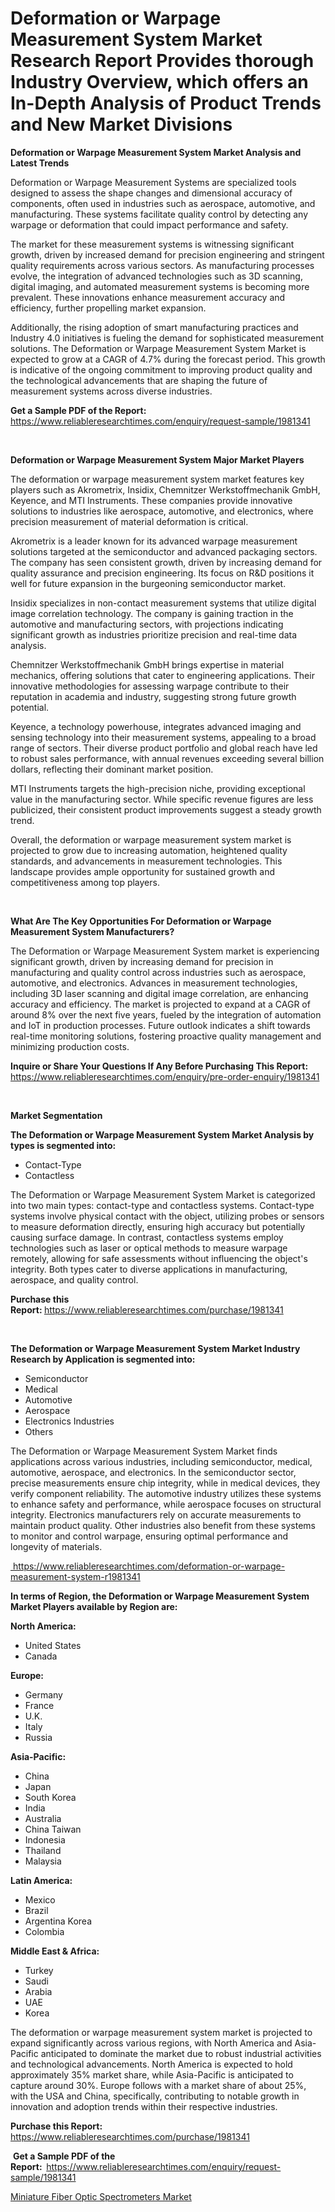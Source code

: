 <p><h1>Deformation or Warpage Measurement System Market Research Report Provides thorough Industry Overview, which offers an In-Depth Analysis of Product Trends and New Market Divisions</h1></p><p><strong>Deformation or Warpage Measurement System Market Analysis and Latest Trends</strong></p>
<p><p>Deformation or Warpage Measurement Systems are specialized tools designed to assess the shape changes and dimensional accuracy of components, often used in industries such as aerospace, automotive, and manufacturing. These systems facilitate quality control by detecting any warpage or deformation that could impact performance and safety.</p><p>The market for these measurement systems is witnessing significant growth, driven by increased demand for precision engineering and stringent quality requirements across various sectors. As manufacturing processes evolve, the integration of advanced technologies such as 3D scanning, digital imaging, and automated measurement systems is becoming more prevalent. These innovations enhance measurement accuracy and efficiency, further propelling market expansion.</p><p>Additionally, the rising adoption of smart manufacturing practices and Industry 4.0 initiatives is fueling the demand for sophisticated measurement solutions. The Deformation or Warpage Measurement System Market is expected to grow at a CAGR of 4.7% during the forecast period. This growth is indicative of the ongoing commitment to improving product quality and the technological advancements that are shaping the future of measurement systems across diverse industries.</p></p>
<p><strong>Get a Sample PDF of the Report:&nbsp;</strong> <a href="https://www.reliableresearchtimes.com/enquiry/request-sample/1981341?utm_campaign=2220&utm_medium=2&utm_source=Github&utm_content=ia&utm_term=02032025&utm_id=deformation-or-warpage-measurement-system">https://www.reliableresearchtimes.com/enquiry/request-sample/1981341</a></p>
<p>&nbsp;</p>
<p><strong>Deformation or Warpage Measurement System Major Market Players</strong></p>
<p><p>The deformation or warpage measurement system market features key players such as Akrometrix, Insidix, Chemnitzer Werkstoffmechanik GmbH, Keyence, and MTI Instruments. These companies provide innovative solutions to industries like aerospace, automotive, and electronics, where precision measurement of material deformation is critical.</p><p>Akrometrix is a leader known for its advanced warpage measurement solutions targeted at the semiconductor and advanced packaging sectors. The company has seen consistent growth, driven by increasing demand for quality assurance and precision engineering. Its focus on R&D positions it well for future expansion in the burgeoning semiconductor market.</p><p>Insidix specializes in non-contact measurement systems that utilize digital image correlation technology. The company is gaining traction in the automotive and manufacturing sectors, with projections indicating significant growth as industries prioritize precision and real-time data analysis. </p><p>Chemnitzer Werkstoffmechanik GmbH brings expertise in material mechanics, offering solutions that cater to engineering applications. Their innovative methodologies for assessing warpage contribute to their reputation in academia and industry, suggesting strong future growth potential.</p><p>Keyence, a technology powerhouse, integrates advanced imaging and sensing technology into their measurement systems, appealing to a broad range of sectors. Their diverse product portfolio and global reach have led to robust sales performance, with annual revenues exceeding several billion dollars, reflecting their dominant market position.</p><p>MTI Instruments targets the high-precision niche, providing exceptional value in the manufacturing sector. While specific revenue figures are less publicized, their consistent product improvements suggest a steady growth trend.</p><p>Overall, the deformation or warpage measurement system market is projected to grow due to increasing automation, heightened quality standards, and advancements in measurement technologies. This landscape provides ample opportunity for sustained growth and competitiveness among top players.</p></p>
<p>&nbsp;</p>
<p><strong>What Are The Key Opportunities For Deformation or Warpage Measurement System Manufacturers?</strong></p>
<p><p>The Deformation or Warpage Measurement System market is experiencing significant growth, driven by increasing demand for precision in manufacturing and quality control across industries such as aerospace, automotive, and electronics. Advances in measurement technologies, including 3D laser scanning and digital image correlation, are enhancing accuracy and efficiency. The market is projected to expand at a CAGR of around 8% over the next five years, fueled by the integration of automation and IoT in production processes. Future outlook indicates a shift towards real-time monitoring solutions, fostering proactive quality management and minimizing production costs.</p></p>
<p><strong>Inquire or Share Your Questions If Any Before Purchasing This Report:</strong> <a href="https://www.reliableresearchtimes.com/enquiry/pre-order-enquiry/1981341?utm_campaign=2220&utm_medium=2&utm_source=Github&utm_content=ia&utm_term=02032025&utm_id=deformation-or-warpage-measurement-system">https://www.reliableresearchtimes.com/enquiry/pre-order-enquiry/1981341</a></p>
<p>&nbsp;</p>
<p><strong>Market Segmentation</strong></p>
<p><strong>The Deformation or Warpage Measurement System Market Analysis by types is segmented into:</strong></p>
<p><ul><li>Contact-Type</li><li>Contactless</li></ul></p>
<p><p>The Deformation or Warpage Measurement System Market is categorized into two main types: contact-type and contactless systems. Contact-type systems involve physical contact with the object, utilizing probes or sensors to measure deformation directly, ensuring high accuracy but potentially causing surface damage. In contrast, contactless systems employ technologies such as laser or optical methods to measure warpage remotely, allowing for safe assessments without influencing the object's integrity. Both types cater to diverse applications in manufacturing, aerospace, and quality control.</p></p>
<p><strong>Purchase this Report:&nbsp;</strong><a href="https://www.reliableresearchtimes.com/purchase/1981341?utm_campaign=2220&utm_medium=2&utm_source=Github&utm_content=ia&utm_term=02032025&utm_id=deformation-or-warpage-measurement-system">https://www.reliableresearchtimes.com/purchase/1981341</a></p>
<p>&nbsp;</p>
<p><strong>The Deformation or Warpage Measurement System Market Industry Research by Application is segmented into:</strong></p>
<p><ul><li>Semiconductor</li><li>Medical</li><li>Automotive</li><li>Aerospace</li><li>Electronics Industries</li><li>Others</li></ul></p>
<p><p>The Deformation or Warpage Measurement System Market finds applications across various industries, including semiconductor, medical, automotive, aerospace, and electronics. In the semiconductor sector, precise measurements ensure chip integrity, while in medical devices, they verify component reliability. The automotive industry utilizes these systems to enhance safety and performance, while aerospace focuses on structural integrity. Electronics manufacturers rely on accurate measurements to maintain product quality. Other industries also benefit from these systems to monitor and control warpage, ensuring optimal performance and longevity of materials.</p></p>
<p><a href="https://www.reliableresearchtimes.com/deformation-or-warpage-measurement-system-r1981341?utm_campaign=2220&utm_medium=2&utm_source=Github&utm_content=ia&utm_term=02032025&utm_id=deformation-or-warpage-measurement-system">&nbsp;https://www.reliableresearchtimes.com/deformation-or-warpage-measurement-system-r1981341</a></p>
<p><strong>In terms of Region, the Deformation or Warpage Measurement System Market Players available by Region are:</strong></p>
<p>
    <p> <strong> North America: </strong>
        <ul>
            <li>United States</li>
            <li>Canada</li>
        </ul>
        </p> 
    <p> <strong> Europe: </strong>
        <ul>
            <li>Germany</li>
            <li>France</li>
            <li>U.K.</li>
            <li>Italy</li>
            <li>Russia</li>
        </ul>
        </p> 
    <p> <strong> Asia-Pacific: </strong>
        <ul>
            <li>China</li>
            <li>Japan</li>
            <li>South Korea</li>
            <li>India</li>
            <li>Australia</li>
            <li>China Taiwan</li>
            <li>Indonesia</li>
            <li>Thailand</li>
            <li>Malaysia</li>
        </ul>
        </p> 
    <p> <strong> Latin America: </strong>
        <ul>
            <li>Mexico</li>
            <li>Brazil</li>
            <li>Argentina Korea</li>
            <li>Colombia</li>
        </ul>
        </p> 
    <p> <strong> Middle East & Africa: </strong>
        <ul>
            <li>Turkey</li>
            <li>Saudi</li>
            <li>Arabia</li>
            <li>UAE</li>
            <li>Korea</li>
        </ul>
    </p>
    </p>
<p><p>The deformation or warpage measurement system market is projected to expand significantly across various regions, with North America and Asia-Pacific anticipated to dominate the market due to robust industrial activities and technological advancements. North America is expected to hold approximately 35% market share, while Asia-Pacific is anticipated to capture around 30%. Europe follows with a market share of about 25%, with the USA and China, specifically, contributing to notable growth in innovation and adoption trends within their respective industries.</p></p>
<p><strong>Purchase this Report: </strong><a href="https://www.reliableresearchtimes.com/purchase/1981341?utm_campaign=2220&utm_medium=2&utm_source=Github&utm_content=ia&utm_term=02032025&utm_id=deformation-or-warpage-measurement-system">https://www.reliableresearchtimes.com/purchase/1981341</a></p>
<p>&nbsp;<strong>Get a Sample PDF of the Report:&nbsp;&nbsp;</strong><a href="https://www.reliableresearchtimes.com/enquiry/request-sample/1981341?utm_campaign=2220&utm_medium=2&utm_source=Github&utm_content=ia&utm_term=02032025&utm_id=deformation-or-warpage-measurement-system">https://www.reliableresearchtimes.com/enquiry/request-sample/1981341</a></p>
<p><strong></strong></p>
<p><p><a href="https://github.com/jerhoskinson197676/Market-Research-Report-List-1/blob/main/miniature-fiber-optic-spectrometers-market.md?utm_campaign=2220&utm_medium=2&utm_source=Github&utm_content=ia&utm_term=02032025&utm_id=deformation-or-warpage-measurement-system">Miniature Fiber Optic Spectrometers Market</a></p></p>